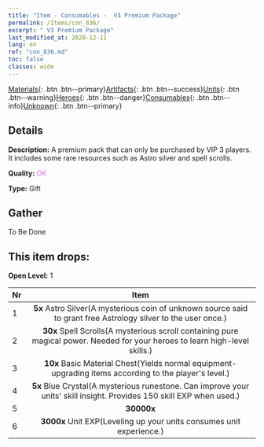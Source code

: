 ```yaml
---
title: "Item - Consumables -  V3 Premium Package"
permalink: /Items/con_836/
excerpt: " V3 Premium Package"
last_modified_at: 2020-12-11
lang: en
ref: "con_836.md"
toc: false
classes: wide
---
```

 [Materials](/Items/){: .btn .btn--primary}[Artifacts](/Items/Artifacts/){: .btn .btn--success}[Units](/Items/Units/){: .btn .btn--warning}[Heroes](/Items/Heroes/){: .btn .btn--danger}[Consumables](/Items/Consumables/){: .btn .btn--info}[Unknown](/Items/Unknown/){: .btn .btn--primary}

## Details
 **Description:** A premium pack that can only be purchased by VIP 3 players. It includes some rare resources such as Astro silver and spell scrolls.

 **Quality:** <span style="color: #DA70D6">OK</span>

 **Type:** Gift

## Gather

  To Be Done

## This item drops:

 **Open Level:** 1

  | Nr |      Item    |
  |:---|:------------:|
  | 1 |  **5x** Astro Silver(A mysterious coin of unknown source said to grant free Astrology silver to the user once.) | 
  | 2 |  **30x** Spell Scrolls(A mysterious scroll containing pure magical power. Needed for your heroes to learn high-level skills.) | 
  | 3 |  **10x** Basic Material Chest(Yields normal equipment-upgrading items according to the player's level.) | 
  | 4 |  **5x** Blue Crystal(A mysterious runestone. Can improve your units' skill insight. Provides 150 skill EXP when used.) | 
  | 5 |  **30000x** <i class="fas fa-coins"/> | 
  | 6 |  **3000x** Unit EXP(Leveling up your units consumes unit experience.) | 
